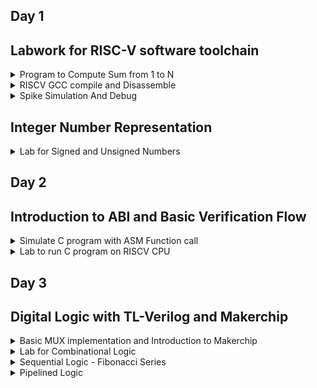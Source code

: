 ## Day 1


## Labwork for RISC-V software toolchain 

</details>	
	
<details>
 <summary> Program to Compute Sum from 1 to N </summary>
We have to write a C program using the commands below:

```bash
gedit sum1ton.c
```
![Screenshot from 2023-08-21 01-18-10](https://github.com/malobimukherjee/RISCV/assets/141206513/774dd6c6-ad37-4a75-a9c1-943b5aba7a5b)

And compile it by:

```bash
gcc sum1ton.c
./a.out
```
![Screenshot from 2023-08-21 01-21-50](https://github.com/malobimukherjee/RISCV/assets/141206513/9f22e0d6-a3cf-4cde-a06b-289bbb7d83c3)

</details>


 <details>
 <summary> RISCV GCC compile and Disassemble </summary>
 
 I used the following commands to run the code using riscv gcc compiler:
 
 ```bash
 cat sum1ton.c
riscv64-unknown-elf-gcc -O1 -mabi=lp64 -march=rv64i -o sum1ton.o sum1ton.c
```
![Screenshot from 2023-08-21 01-28-52](https://github.com/malobimukherjee/RISCV/assets/141206513/72ece38d-dde4-4967-806f-7596e3dc1c87)

It will generate a file like sum1ton.o

![Screenshot from 2023-08-21 01-32-31](https://github.com/malobimukherjee/RISCV/assets/141206513/2b58c15d-bc82-4f94-88f7-35f41f87736b)

To view the assembly code, I used the command:

```bash
riscv64-unknown-elf-objdump -d sum1ton.o
```

![Screenshot from 2023-08-21 01-38-02](https://github.com/malobimukherjee/RISCV/assets/141206513/81185092-8777-4fcd-be65-4fe0b54e2a45)

![Screenshot from 2023-08-21 01-41-08](https://github.com/malobimukherjee/RISCV/assets/141206513/1d49dfb0-2df4-44b8-8463-83f1ec17451e)

To view the main section, I typed:

```bash
/main
```
![Screenshot from 2023-08-21 01-43-39](https://github.com/malobimukherjee/RISCV/assets/141206513/2b9002a3-0378-47e4-b50e-1ed4bfa1608e)

Tried running the same command using -Ofast:

```bash
riscv64-unknown-elf-gcc -Ofast -mabi=lp64 -march=rv64i -o sum1ton.o sum1ton.c
riscv64-unknown-elf-objdump -d sum1ton.o | less
```
![Screenshot from 2023-08-21 01-54-15](https://github.com/malobimukherjee/RISCV/assets/141206513/0565cdbd-6d12-432e-8d5f-e4e46891835f)

</details>


 <details>
 <summary> Spike Simulation And Debug </summary>

I used the command below to execute with the help of riscv compiler:

```bash
spike pk sum1ton.o
```
![Screenshot from 2023-08-21 02-02-01](https://github.com/malobimukherjee/RISCV/assets/141206513/113a3db6-d880-4d3d-bef3-4fc1287ab10b)

```bash
spike -d pk sum1ton.o
```
![Screenshot from 2023-08-21 02-18-11](https://github.com/malobimukherjee/RISCV/assets/141206513/98e60b94-2e0a-482c-81b0-a0b6fbab2554)

![Screenshot from 2023-08-21 02-21-33](https://github.com/malobimukherjee/RISCV/assets/141206513/aa91dabf-4a50-4cf7-ba7c-05a1031bd1c0)

</details>

## Integer Number Representation

<details>

<summary>Lab for Signed and Unsigned Numbers</summary>

I wrote a code for unsigned number:


![Screenshot from 2023-08-21 03-06-35](https://github.com/malobimukherjee/RISCV/assets/141206513/e4eaf0c4-ad70-4697-b82c-19729635f773)

And then executed the code using the command below:

```bash
riscv64-unknown-elf-gcc -Ofast -mabi=lp64 -march=rv64i -o signedunsigned.o signedunsigned.c
spike pk signedunsigned.o
```

![Screenshot from 2023-08-21 03-08-45](https://github.com/malobimukherjee/RISCV/assets/141206513/4cf65509-c6c7-4cdc-ad25-efa7730c24db)

To check whether it shows signed number:

![Screenshot from 2023-08-21 03-17-53](https://github.com/malobimukherjee/RISCV/assets/141206513/e1aa7f0e-bda6-41f9-b029-003569b0cac0)

![Screenshot from 2023-08-21 03-19-36](https://github.com/malobimukherjee/RISCV/assets/141206513/21357e0d-4c45-4c8c-9aa1-2e7e39484313)

Modified the code for signed number:

![Screenshot from 2023-08-21 03-23-00](https://github.com/malobimukherjee/RISCV/assets/141206513/9862c085-4283-4fa3-b07b-d2081b2bcd75)


![Screenshot from 2023-08-21 03-23-34](https://github.com/malobimukherjee/RISCV/assets/141206513/d69da97e-877b-4303-b70f-afb4b4d29164)


</details>

## Day 2


## Introduction to ABI and Basic Verification Flow

<details>	

<summary> Simulate C program with ASM Function call </summary>

We have to write a C program using main function and use extern to call the ASM function:

```bash
gedit 1to9_custom.c
```

![Screenshot from 2023-08-22 23-11-04](https://github.com/malobimukherjee/RISCV/assets/141206513/4b90492b-7c2e-4446-bb6b-c6f5b36c7547)

Assembly language code:

```bash
gedit Load.S
```

![Screenshot from 2023-08-22 23-10-34](https://github.com/malobimukherjee/RISCV/assets/141206513/6282de5d-d28f-441e-a66e-43b1edc99993)


I used the riscv64 compiler and the spike simulator to see the ASM code:


```bash
riscv64-unknown-elf-gcc -Ofast -mabi=lp64 -march=rv64i -o 1to9_custom.o 1to9_custom.c load.S
spike pk 1to9_custom.o
riscv64-unknown-elf-objdump -d 1to9_custom.o | less
```

![Screenshot from 2023-08-22 23-34-19](https://github.com/malobimukherjee/RISCV/assets/141206513/06c3bb17-7081-404e-ae55-57ae39298292)


![Screenshot from 2023-08-22 23-36-48](https://github.com/malobimukherjee/RISCV/assets/141206513/f09a9dfd-c6c8-4bd8-8b6f-2d63747141bb)


![Screenshot from 2023-08-22 23-38-55](https://github.com/malobimukherjee/RISCV/assets/141206513/57f86347-f4c2-409f-8b1c-cabdaae6d0b0)

</details>


<details>
	
<summary> Lab to run C program on RISCV CPU </summary>


I used the below commands:

```bash
cd riscv_workshop_collaterals
cd labs
ls -ltr
gedit 1to9_custom.c
chmod 777 rv32im.sh
 ./rv32im.sh
```
![Screenshot from 2023-08-22 23-54-51](https://github.com/malobimukherjee/RISCV/assets/141206513/e36ae58a-4ff7-416a-920d-aac4b7b82560)

</details>

## Day 3


## Digital Logic with TL-Verilog and Makerchip

<details>

<summary> Basic MUX implementation and Introduction to Makerchip </summary>

Website Link: https://www.makerchip.com/sandbox/#

I chose from the example code- FPGA Multiplier Code:

![Screenshot from 2023-08-23 04-26-40](https://github.com/malobimukherjee/RISCV/assets/141206513/6c6b6ecd-c90b-4053-851d-ded63d0c5ce3)


</details>
<details>


<summary>Lab for Combinational Logic</summary>

![Screenshot from 2023-08-23 04-48-20](https://github.com/malobimukherjee/RISCV/assets/141206513/ee18bcc7-1347-4641-83f5-c2124185abaa)

![Screenshot from 2023-08-23 04-50-06](https://github.com/malobimukherjee/RISCV/assets/141206513/e3c02ce4-a089-40ad-a7bf-2fa2ad390af6)

Combinational Calculator:

![Screenshot from 2023-08-23 05-16-04](https://github.com/malobimukherjee/RISCV/assets/141206513/6be7cc17-daae-4b87-b871-ab198b40c0b8)



</details>
<details>

<summary> Sequential Logic - Fibonacci Series </summary>

![Screenshot from 2023-08-23 05-31-06](https://github.com/malobimukherjee/RISCV/assets/141206513/12fc6055-a6cd-489f-b25c-9f33f4525f32)

</details>
<details>
<summary> Pipelined Logic </summary>


![Pythagorean_example_validity_check2](https://github.com/malobimukherjee/RISCV/assets/141206513/fa30c7cf-ad17-48e1-a82b-6ebcd26a4673)

## Lab on 2-Cycle calculator


![Screenshot from 2023-08-23 06-14-18](https://github.com/malobimukherjee/RISCV/assets/141206513/b8ccb1bc-2ed9-429a-a904-9f22a9e18381)

</details>
